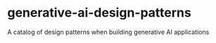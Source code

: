 # generative-ai-design-patterns
A catalog of design patterns when building generative AI applications
